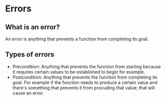 # Errors

## What is an error?

An error is anything that prevents a function from completing its goal.

## Types of errors

* Precondition: Anything that prevents the function from starting because it requires certain values to be established to begin for example.
* Postcondition: Anything that prevents the function from completing its goal. For example if the function needs to produce a certain value and there's something that prevents it from procuding that value; that will cause an error.
